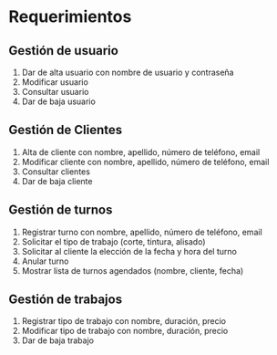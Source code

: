 # Requerimientos

## Gestión de usuario
1. Dar de alta usuario con nombre de usuario y contraseña
2. Modificar usuario
3. Consultar usuario
4. Dar de baja usuario

## Gestión de Clientes
1. Alta de cliente con nombre, apellido, número de teléfono, email
2. Modificar cliente con nombre, apellido, número de teléfono, email
3. Consultar clientes
4. Dar de baja cliente

## Gestión de turnos
1. Registrar turno con nombre, apellido, número de teléfono, email
2. Solicitar el tipo de trabajo (corte, tintura, alisado)
3. Solicitar al cliente la elección de la fecha y hora del turno
4. Anular turno
5. Mostrar lista de turnos agendados (nombre, cliente, fecha)

## Gestión de trabajos
1. Registrar tipo de trabajo con nombre, duración, precio
2. Modificar tipo de trabajo con nombre, duración, precio
3. Dar de baja trabajo

